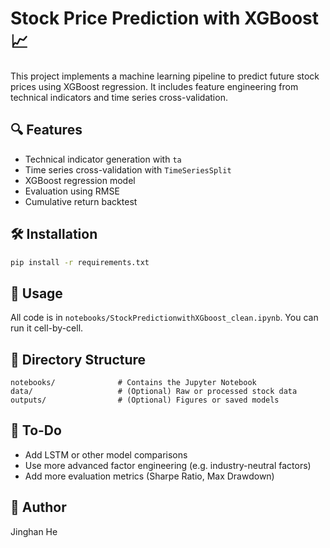 # Stock Price Prediction with XGBoost 📈

This project implements a machine learning pipeline to predict future stock prices using XGBoost regression. It includes feature engineering from technical indicators and time series cross-validation.

## 🔍 Features

- Technical indicator generation with `ta`
- Time series cross-validation with `TimeSeriesSplit`
- XGBoost regression model
- Evaluation using RMSE
- Cumulative return backtest

## 🛠️ Installation

```bash
pip install -r requirements.txt
```

## 🧪 Usage

All code is in `notebooks/StockPredictionwithXGboost_clean.ipynb`. You can run it cell-by-cell.

## 📁 Directory Structure

```
notebooks/              # Contains the Jupyter Notebook
data/                   # (Optional) Raw or processed stock data
outputs/                # (Optional) Figures or saved models
```

## 📌 To-Do

- Add LSTM or other model comparisons
- Use more advanced factor engineering (e.g. industry-neutral factors)
- Add more evaluation metrics (Sharpe Ratio, Max Drawdown)

## 👤 Author

Jinghan He

